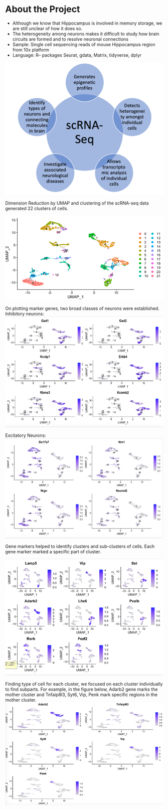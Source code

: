# About the Project

-	Although we know that Hippocampus is involved in memory 
storage, we are still unclear of how it does so. 
-	The heterogeneity among neurons makes it difficult
to study how brain circuits are formed and to
resolve neuronal connections
-	Sample: Single cell sequencing reads of mouse 
Hippocampus region from 10x platform
-	Language: R– packages Seurat, gdata, Matrix,
tidyverse, dplyr

![Project Brief 1](P1.png "Project Brief 1")

Dimension Reduction by UMAP and clustering of the scRNA-seq data generated 22 clusters of cells.

![Project Brief 2](P2.png "Project Brief 2")

On plotting marker genes, two broad classes of neurons were established.
Inhibitory neurons:
![Project Brief 3](P3.png "Project Brief 3")

Excitatory Neurons:
![Project Brief 4](P4.png "Project Brief 4")

Gene markers helped to identify clusters and sub-clusters of cells. Each gene marker marked a specific part of cluster.

![Project Brief 5](P5.png "Project Brief 5")

Finding type of cell for each cluster, we focused on each cluster individually to find subparts. For example, in the figure below, Adarb2 gene marks the mother cluster and Tnfaip8l3, Syt6, Vip, Penk mark specific regions in the mother cluster.
![Project Brief 6](P6.png "Project Brief 6")